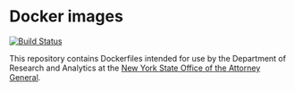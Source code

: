 # Docker images

[![Build Status](https://travis-ci.org/NYAG/dockers.svg?branch=master)](https://travis-ci.org/NYAG/dockers)

This repository contains Dockerfiles intended for use by the
Department of Research and Analytics at the
[New York State Office of the Attorney General][nyag].

[nyag]: https://ag.ny.gov/
